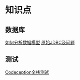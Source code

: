 # 知识点

## 数据库

[如何分析数据模型](/DB/2017-1-23-AnalyzeDateModel.md)
[原始JDBC及问题](/DB/2017-1-21-simple-JDBC.java)

## 测试

[Codeception全栈测试](Test/Codeception/2017-1-24-codeception-guide.md)

